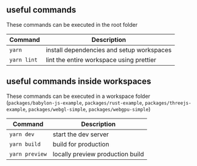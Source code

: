 ## useful commands

These commands can be executed in the root folder

| Command     | Description                               |
| ----------- | ----------------------------------------- |
| `yarn`      | install dependencies and setup workspaces |
| `yarn lint` | lint the entire workspace using prettier  |

## useful commands inside workspaces

These commands can be executed in a workspace folder (`packages/babylon-js-example`, `packages/rust-example`, `packages/threejs-example`, `packages/webgl-simple`, `packages/webgpu-simple`)

| Command        | Description                      |
| -------------- | -------------------------------- |
| `yarn dev`     | start the dev server             |
| `yarn build`   | build for production             |
| `yarn preview` | locally preview production build |

